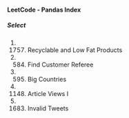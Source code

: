 #### LeetCode - Pandas Index
##### Select
1. 1757. Recyclable and Low Fat Products
2. 584. Find Customer Referee
3. 595. Big Countries
4. 1148. Article Views I
5. 1683. Invalid Tweets
